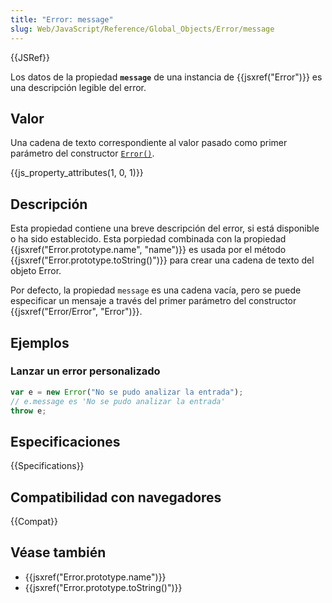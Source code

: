 ```yaml
---
title: "Error: message"
slug: Web/JavaScript/Reference/Global_Objects/Error/message
---
```


{{JSRef}}

Los datos de la propiedad **`message`** de una instancia de {{jsxref("Error")}} es una descripción legible del error.

## Valor

Una cadena de texto correspondiente al valor pasado como primer parámetro del constructor [`Error()`](/es/docs/Web/JavaScript/Reference/Global_Objects/Error/Error).

{{js_property_attributes(1, 0, 1)}}

## Descripción

Esta propiedad contiene una breve descripción del error, si está disponible o ha sido establecido. Esta porpiedad combinada con la propiedad {{jsxref("Error.prototype.name", "name")}} es usada por el método {{jsxref("Error.prototype.toString()")}} para crear una cadena de texto del objeto Error.

Por defecto, la propiedad `message` es una cadena vacía, pero se puede especificar un mensaje a través del primer parámetro del constructor {{jsxref("Error/Error", "Error")}}.

## Ejemplos

### Lanzar un error personalizado

```js
var e = new Error("No se pudo analizar la entrada");
// e.message es 'No se pudo analizar la entrada'
throw e;
```

## Especificaciones

{{Specifications}}

## Compatibilidad con navegadores

{{Compat}}

## Véase también

- {{jsxref("Error.prototype.name")}}
- {{jsxref("Error.prototype.toString()")}}
